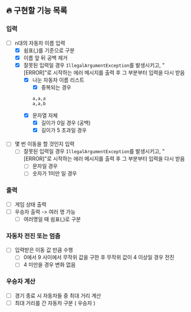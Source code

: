 ## 🔥 구현할 기능 목록

### 입력

- [ ] n대의 자동차 이름 입력
    - [x] 쉼표(,)를 기준으로 구분
    - [x] 이름 앞 뒤 공백 제거
    - [x] 잘못된 입력일 경우 `IllegalArgumentException`를 발생시키고, "[ERROR]"로 시작하는 에러 메시지를 출력 후 그 부분부터 입력을 다시 받음
        - [x] 나눈 자동차 이름 리스트
            - [x] 중복되는 경우
          ```
          a,a,a
          a,a,b
          ```
        - [x] 문자열 자체
            - [x] 길이가 0일 경우 (공백)
            - [x] 길이가 5 초과일 경우

            <br>

- [ ] 몇 번 이동을 할 것인지 입력
    - [ ] 잘못된 입력일 경우 `IllegalArgumentException`를 발생시키고, "[ERROR]"로 시작하는 에러 메시지를 출력 후 그 부분부터 입력을 다시 받음
        - [ ] 문자일 경우
        - [ ] 숫자가 1미만 일 경우

### 출력

- [ ] 게임 상태 출력
- [ ] 우승자 출력 -> 여러 명 가능
    - [ ] 여러명일 때 쉼표(,)로 구분

### 자동차 전진 또는 멈춤

- [ ] 입력받은 이동 값 만큼 수행
    - [ ] 0에서 9 사이에서 무작위 값을 구한 후 무작위 값이 4 이상일 경우 전진
    - [ ] 4 미만을 경우 변화 없음

### 우승자 계산

- [ ] 경기 종료 시 자동차들 중 최대 거리 계산
- [ ] 최대 거리를 간 자동차 구분 ( 우승자 ) 
